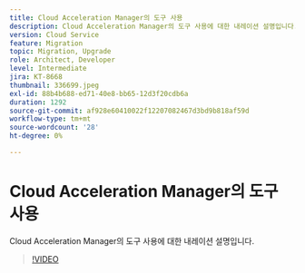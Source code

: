 ```yaml
---
title: Cloud Acceleration Manager의 도구 사용
description: Cloud Acceleration Manager의 도구 사용에 대한 내레이션 설명입니다.
version: Cloud Service
feature: Migration
topic: Migration, Upgrade
role: Architect, Developer
level: Intermediate
jira: KT-8668
thumbnail: 336699.jpeg
exl-id: 88b4b688-ed71-40e8-bb65-12d3f20cdb6a
duration: 1292
source-git-commit: af928e60410022f12207082467d3bd9b818af59d
workflow-type: tm+mt
source-wordcount: '28'
ht-degree: 0%

---
```


# Cloud Acceleration Manager의 도구 사용

Cloud Acceleration Manager의 도구 사용에 대한 내레이션 설명입니다.

>[!VIDEO](https://video.tv.adobe.com/v/336699?quality=12&learn=on)
